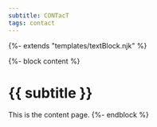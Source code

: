 ```yaml
---
subtitle: CONTacT
tags: contact
---
```


{%- extends "templates/textBlock.njk" %}

{%- block content %}
  # {{ subtitle }}

  This is the content page.
{%- endblock %}
